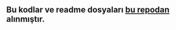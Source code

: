 ## Bu kodlar ve readme dosyaları [bu repodan](https://github.com/Genc/Data-Structures/tree/master/6%20-%20Sorting%20Algorithms) alınmıştır.
